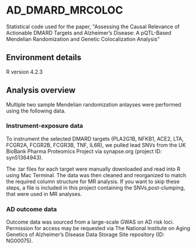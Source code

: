 # AD_DMARD_MRCOLOC
Statistical code used for the paper, "Assessing the Causal Relevance of Actionable DMARD Targets and Alzheimer’s Disease: A pQTL-Based Mendelian Randomization and Genetic Colocalization Analysis"

## Environment details
R version 4.2.3

## Analysis overview
Multiple two sample Mendelian randomization anlayses were performed using the following data.
### Instrument-exposure data
To instrument the selected DMARD targets (PLA2G1B, NFKB1, ACE2, LTA, FCGR2A, FCGR2B, FCGR3B, TNF, IL6R), we pulled lead SNVs from the UK BioBank Pharma Proteomics Project via synapse.org (project ID: syn51364943).

The .tar files for each target were manually downloaded and read into R using Mac Terminal. The data was then cleaned and reorganized to match the required column structure for MR analysis. If you want to skip these steps, a file is included in this project containing the SNVs,post-clumping, that were used in MR analyses.

### AD outcome data
Outcome data was sourced from a large-scale GWAS on AD risk loci. Permission for access may be requested via The National Institute on Aging Genetics of Alzheimer’s Disease Data Storage Site repository (ID: NG00075).
